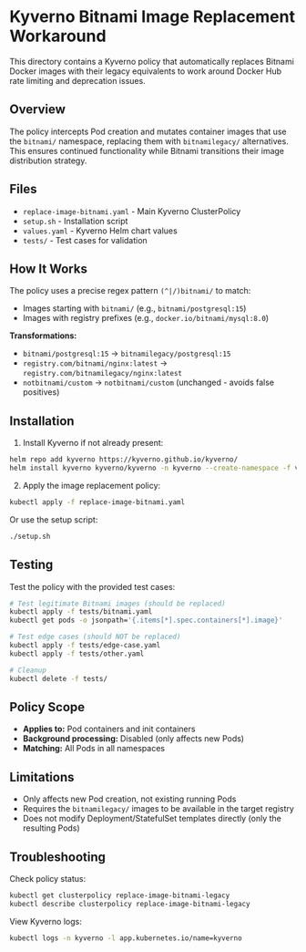 # Kyverno Bitnami Image Replacement Workaround

This directory contains a Kyverno policy that automatically replaces Bitnami Docker images with their legacy equivalents to work around Docker Hub rate limiting and deprecation issues.

## Overview

The policy intercepts Pod creation and mutates container images that use the `bitnami/` namespace, replacing them with `bitnamilegacy/` alternatives. This ensures continued functionality while Bitnami transitions their image distribution strategy.

## Files

- `replace-image-bitnami.yaml` - Main Kyverno ClusterPolicy
- `setup.sh` - Installation script
- `values.yaml` - Kyverno Helm chart values
- `tests/` - Test cases for validation

## How It Works

The policy uses a precise regex pattern `(^|/)bitnami/` to match:

- Images starting with `bitnami/` (e.g., `bitnami/postgresql:15`)
- Images with registry prefixes (e.g., `docker.io/bitnami/mysql:8.0`)

**Transformations:**

- `bitnami/postgresql:15` → `bitnamilegacy/postgresql:15`
- `registry.com/bitnami/nginx:latest` → `registry.com/bitnamilegacy/nginx:latest`
- `notbitnami/custom` → `notbitnami/custom` (unchanged - avoids false positives)

## Installation

1. Install Kyverno if not already present:

```bash
helm repo add kyverno https://kyverno.github.io/kyverno/
helm install kyverno kyverno/kyverno -n kyverno --create-namespace -f values.yaml
```

2. Apply the image replacement policy:

```bash
kubectl apply -f replace-image-bitnami.yaml
```

Or use the setup script:

```bash
./setup.sh
```

## Testing

Test the policy with the provided test cases:

```bash
# Test legitimate Bitnami images (should be replaced)
kubectl apply -f tests/bitnami.yaml
kubectl get pods -o jsonpath='{.items[*].spec.containers[*].image}'

# Test edge cases (should NOT be replaced)
kubectl apply -f tests/edge-case.yaml
kubectl apply -f tests/other.yaml

# Cleanup
kubectl delete -f tests/
```

## Policy Scope

- **Applies to:** Pod containers and init containers
- **Background processing:** Disabled (only affects new Pods)
- **Matching:** All Pods in all namespaces

## Limitations

- Only affects new Pod creation, not existing running Pods
- Requires the `bitnamilegacy/` images to be available in the target registry
- Does not modify Deployment/StatefulSet templates directly (only the resulting Pods)

## Troubleshooting

Check policy status:

```bash
kubectl get clusterpolicy replace-image-bitnami-legacy
kubectl describe clusterpolicy replace-image-bitnami-legacy
```

View Kyverno logs:

```bash
kubectl logs -n kyverno -l app.kubernetes.io/name=kyverno
```
